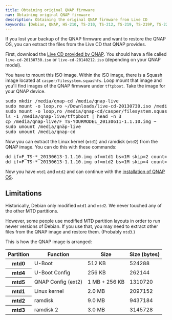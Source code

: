 ```yaml
---
title: Obtaining original QNAP firmware
nav: Obtaining original QNAP firmware
description: Obtaining the original QNAP firmware from Live CD
keywords: [Debian, QNAP, HS-210, TS-210, TS-212, TS-219, TS-219P, TS-220, TS-221, original firmware]
---
```


If you lost your backup of the QNAP firmware and want to restore the QNAP
OS, you can extract the files from the Live CD that QNAP provides.

First, download the <a href =
"http://wiki.qnap.com/wiki/Firmware_Recovery">Live CD provided by QNAP</a>.
You should have a file called `live-cd-20130730.iso` or
`live-cd-20140212.iso` (depending on your QNAP model).

You have to mount this ISO image.  Within the ISO image, there is a Squash
image located at `casper/filesystem.squashfs`.  Loop mount that image and
you'll find images of the QNAP firmware under `tftpboot`.  Take the image
for your QNAP device.

<div class="code">
<pre>
sudo mkdir /media/qnap-cd /media/qnap-live
sudo mount -o loop,ro ~/Downloads/live-cd-20130730.iso /media/qnap-cd
sudo mount -o loop,ro /media/qnap-cd/casper/filesystem.squashfs /media/qnap-live
ls -1 /media/qnap-live/tftpboot | head -n 3
cp /media/qnap-live/F_TS-<span class="input">YOURMODEL</span>_20130611-1.1.10.img ~
sudo umount /media/qnap-live
sudo umount /media/qnap-cd
</pre>
</div>

Now you can extract the Linux kernel (`mtd1`) and ramdisk (`mtd2`) from the
QNAP image.  You can do this with these commands:

<div class="code">
<pre>
dd if=F_TS-*_20130613-1.1.10.img of=mtd1 bs=1M skip=2 count=2
dd if=F_TS-*_20130613-1.1.10.img of=mtd2 bs=1M skip=4 count=9
</pre>
</div>

Now you have `mtd1` and `mtd2` and can continue with the <a href =
"../deinstall">installation of QNAP OS</a>.

<h2>Limitations</h2>

Historically, Debian only modified `mtd1` and `mtd2`.  We never touched any
of the other MTD partitions.

However, some people use modified MTD partition layouts in order to run
newer versions of Debian.  If you use that, you may need to extract other
files from the QNAP image and restore them. (Probably `mtd3`.)

This is how the QNAP image is arranged:

<table class="table table-hover">

<thead>
<tr>
<th>Partition</th>
<th>Function</th>
<th>Size</th>
<th>Size (bytes)</th>
</tr>
</thead>

<tbody>
<tr>
<th>mtd0</th>
<td>U-Boot</td>
<td>512 KB</td>
<td>524288</td>
</tr>

<tr>
<th>mtd4</th>
<td>U-Boot Config</td>
<td>256 KB</td>
<td>262144</td>
</tr>

<tr>
<th>mtd5</th>
<td>QNAP Config (ext2)</td>
<td>1 MB + 256 KB</td>
<td>1310720</td>
</tr>

<tr>
<th>mtd1</th>
<td>Linux kernel</td>
<td>2.0 MB</td>
<td>2097152</td>
</tr>

<tr>
<th>mtd2</th>
<td>ramdisk</td>
<td>9.0 MB</td>
<td>9437184</td>
</tr>

<tr>
<th>mtd3</th>
<td>ramdisk 2</td>
<td>3.0 MB</td>
<td>3145728</td>
</tr>

</table>

